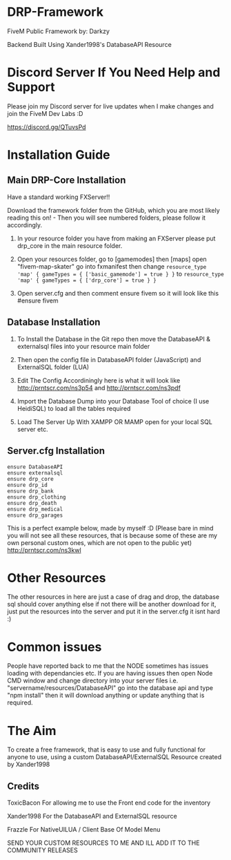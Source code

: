 # DRP-Framework

FiveM Public Framework by: Darkzy

Backend Built Using Xander1998's DatabaseAPI Resource

# Discord Server If You Need Help and Support

Please join my Discord server for live updates when I make changes and join the FiveM Dev Labs :D

https://discord.gg/QTuvsPd

# Installation Guide

## Main DRP-Core Installation

Have a standard working FXServer!!

Download the framework folder from the GitHub, which you are most likely reading this on! - Then you will see numbered folders, please follow it accordingly.

1. In your resource folder you have from making an FXServer please put drp_core in the main resource folder.

2. Open your resources folder, go to [gamemodes] then [maps] open "fivem-map-skater" go into fxmanifest then change `` resource_type 'map' { gameTypes = { ['basic_gamemode'] = true } } `` to `` resource_type 'map' { gameTypes = { ['drp_core'] = true } } ``

3. Open server.cfg and then comment ensure fivem so it will look like this #ensure fivem



## Database Installation

1. To Install the Database in the Git repo then move the DatabaseAPI & externalsql files into your resource main folder

2. Then open the config file in DatabaseAPI folder (JavaScript) and ExternalSQL folder (LUA)

3. Edit The Config Accordiningly here is what it will look like http://prntscr.com/ns3p54 and http://prntscr.com/ns3pdf

4. Import the Database Dump into your Database Tool of choice (I use HeidiSQL) to load all the tables required

5. Load The Server Up With XAMPP OR MAMP open for your local SQL server etc.

## Server.cfg Installation

```
ensure DatabaseAPI
ensure externalsql
ensure drp_core
ensure drp_id
ensure drp_bank
ensure drp_clothing
ensure drp_death
ensure drp_medical
ensure drp_garages
```

This is a perfect example below, made by myself :D (Please bare in mind you will not see all these resources, that is because some of these are my own personal custom ones, which are not open to the public yet)
http://prntscr.com/ns3kwl

# Other Resources

The other resources in here are just a case of drag and drop, the database sql should cover anything else if not there will be another download for it, just put the resources into the server and put it in the server.cfg it isnt hard :)

# Common issues

People have reported back to me that the NODE sometimes has issues loading with dependancies etc. If you are having issues then open Node CMD window and change directory into your server files i.e. "servername/resources/DatabaseAPI" go into the database api and type "npm install" then it will download anything or update anything that is required.

# The Aim

To create a free framework, that is easy to use and fully functional for anyone to use, using a custom DatabaseAPI/ExternalSQL Resource created by Xander1998

## Credits

ToxicBacon For allowing me to use the Front end code for the inventory

Xander1998 For the DatabaseAPI and ExternalSQL resource

Frazzle For NativeUILUA / Client Base Of Model Menu

SEND YOUR CUSTOM RESOURCES TO ME AND ILL ADD IT TO THE COMMUNITY RELEASES
